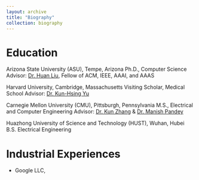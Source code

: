 ```yaml
---
layout: archive
title: "Biography"
collection: biography
---
```


# Education

Arizona State University (ASU), Tempe, Arizona
Ph.D., Computer Science 
Advisor: [Dr. Huan Liu](https://www.public.asu.edu/~huanliu/), Fellow of ACM, IEEE, AAAI, and AAAS 

Harvard University, Cambridge, Massachusetts
Visiting Scholar, Medical School
Advisor: [Dr. Kun-Hsing Yu](https://yulab.hms.harvard.edu/yu/)

Carnegie Mellon University (CMU), Pittsburgh, Pennsylvania
M.S., Electrical and Computer Engineering
Advisor: [Dr. Kun Zhang](https://www.andrew.cmu.edu/user/kunz1/) & [Dr. Manish Pandey](https://www.ece.cmu.edu/directory/bios/pandey-manish.html)

Huazhong University of Science and Technology (HUST), Wuhan, Hubei
B.S. Electrical Engineering

# Industrial Experiences

* Google LLC,
